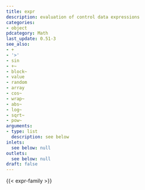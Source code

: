 ```yaml
---
title: expr
description: evaluation of control data expressions
categories:
- object
pdcategory: Math
last_update: 0.51-3
see_also:
- +
- '>'
- sin
- +~
- block~
- value
- random
- array
- cos~
- wrap~
- abs~
- log~
- sqrt~
- pow~
arguments:
- type: list
  description: see below
inlets:
  see below: null
outlets:
  see below: null
draft: false
---
```

{{< expr-family >}}
